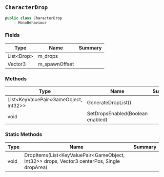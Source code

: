 ## `CharacterDrop`

```csharp
public class CharacterDrop
    : MonoBehaviour
```

### Fields

| Type | Name | Summary | 
| --- | --- | --- | 
| List&lt;Drop&gt; | m_drops |  | 
| Vector3 | m_spawnOffset |  | 


### Methods

| Type | Name | Summary | 
| --- | --- | --- | 
| List&lt;KeyValuePair&lt;GameObject, Int32&gt;&gt; | GenerateDropList() |  | 
| void | SetDropsEnabled(Boolean enabled) |  | 


### Static Methods

| Type | Name | Summary | 
| --- | --- | --- | 
| void | DropItems(List&lt;KeyValuePair&lt;GameObject, Int32&gt;&gt; drops, Vector3 centerPos, Single dropArea) |  | 


